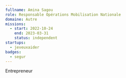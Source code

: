 ```yaml
---
fullname: Amina Sagou
role: Responsable Opérations Mobilisation Nationale
domaine: Autre
missions:
  - start: 2022-10-24
    end: 2023-03-31
    status: independent
startups:
  - jeveuxaider
badges:
  - segur
---
```


Entrepreneur
